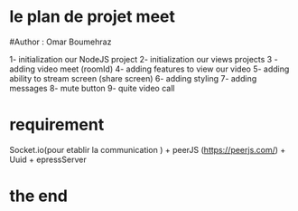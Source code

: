 # le plan de projet meet 
#Author : Omar Boumehraz 

1- initialization our NodeJS project
2- initialization our views projects
3 - adding video meet (roomId) 
4- adding features to view our video
5- adding ability to stream screen (share screen)
6- adding styling
7- adding messages 
8- mute button 
9- quite video call 

# requirement 
Socket.io(pour etablir la communication ) + peerJS (https://peerjs.com/) + Uuid + epressServer 

# the end 






